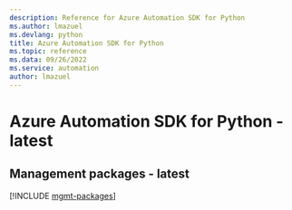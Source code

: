 ```yaml
---
description: Reference for Azure Automation SDK for Python
ms.author: lmazuel
ms.devlang: python
title: Azure Automation SDK for Python
ms.topic: reference
ms.data: 09/26/2022
ms.service: automation
author: lmazuel
---
```

# Azure Automation SDK for Python - latest

## Management packages - latest
[!INCLUDE [mgmt-packages](automation-mgmt-index.md)]